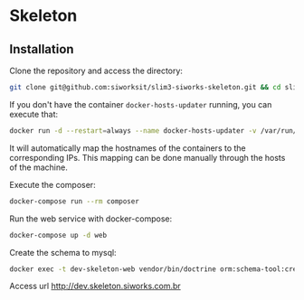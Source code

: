 # Skeleton
## Installation

Clone the repository and access the directory:
```sh
git clone git@github.com:siworksit/slim3-siworks-skeleton.git && cd slim3-siworks-skeleton
```
If you don't have the container `docker-hosts-updater` running, you can execute that: 
```sh
docker run -d --restart=always --name docker-hosts-updater -v /var/run/docker.sock:/var/run/docker.sock -v /etc/hosts:/opt/hosts grachev/docker-hosts-updater
```
It will automatically map the hostnames of the containers to the corresponding IPs. This mapping can be done manually through the hosts of the machine.

Execute the composer:
```sh
docker-compose run --rm composer
```

Run the web service with docker-compose:
```sh
docker-compose up -d web
```

Create the schema to mysql:
```sh
docker exec -t dev-skeleton-web vendor/bin/doctrine orm:schema-tool:create
```

Access url http://dev.skeleton.siworks.com.br
